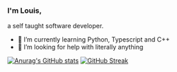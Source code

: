 ### I'm Louis,
a self taught software developer.

- 🌱 I’m currently learning Python, Typescript and C++
- 🤔 I’m looking for help with literally anything


[![Anurag's GitHub stats](https://github-readme-stats.vercel.app/api?username=xaephare&theme=tokyonight&hide_border=true&bg_color=090D11)](https://github.com/anuraghazra/github-readme-stats)
[![GitHub Streak](https://github-readme-streak-stats.herokuapp.com?user=xaephare&theme=tokyonight&hide_border=true&fire=DD3015&background=090D11)](https://git.io/streak-stats)
